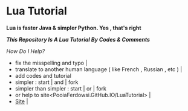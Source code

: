 # Lua Tutorial
**Lua is faster Java & simpler Python. Yes , that's right** 

***This Repository Is A Lua Tutorial By Codes & Comments***

*How Do I Help?*
* fix the misspelling and typo |
* translate to another human language ( like French , Russian , etc ) |
* add codes and tutorial
* simpler : start | and | fork
* simpler than simpler : start | or | fork
* or help to site<PooiaFerdowsi.GitHub.IO/LuaTutorial> |
* [Site](https://PooiaFerdowsi.GitHub.IO/LuaTutorial) |
